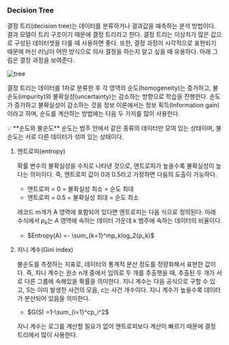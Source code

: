 ### Decision Tree

결정 트리(decision tree)는 데이터를 분류하거나 결과값을 예측하는 분석 방법이다. 결과 모델이 트리 구조이기 때문에 결정 트리라고 한다. 결정 트리는 이상치가 많은 값으로 구성된 데이터셋을 다룰 때 사용하면 좋다. 또한, 결정 과정이 시각적으로 표현되기 때문에 머신 러닝이 어떤 방식으로 의사 결정을 하는지 알고 싶을 때 유용하다. 아래 그림은 결정 과정을 보여준다.

![tree](https://user-images.githubusercontent.com/79203421/201366880-b3aae42c-e8ba-4698-b290-30cea3a2b994.png)

결정 트리는 데이터를 1차로 분류한 후 각 영역의 순도(homogeneity)는 증가하고, 불순도(impurity)와 불확실성(uncertainty)는 감소하는 방향으로 학습을 진행한다. 순도가 증가하고 불확실성이 감소하는 것을 정보 이론에서는 정보 획득(Information gain)이라고 하며, 순도를 계산하는 방법에는 다음 두 가지를 많이 사용한다.

<aside>
💡 **순도와 불순도**
순도는 범주 안에서 같은 종류의 데이터만 모여 있는 상태이며, 불순도는 서로 다른 데이터가 섞여 있는 상태이다.

</aside>

1. 엔트로피(entropy)
    
    확률 변수의 불확실성을 수치로 나타낸 것으로, 엔트로피가 높을수록 불확실성이 높다는 의미이다. 즉, 엔트로피 값이 0과 0.5라고 가정하면 다음의 도출이 가능하다.
    
    - 엔트로피 = 0 = 불확실성 최소 = 순도 최대
    - 엔트로피 = 0.5 = 불확실성 최대 = 순도 최소
    
    레코드 m개가 A 영역에 포함되어 있다면 엔트로피는 다음 식으로 정의된다. 아래 수식에서 $p_k$는 $A$ 영역에 속하는 데이터 가운데 k 범주에 속하는 데이터의 비율이다.
    
    - $Entropy(A) =- \sum_{k=1}^mp_klog_2(p_k)$
    
       
    
2. 지니 계수(Gini index)
    
    불순도를 측정하는 지표로, 데이터의 통계적 분산 정도를 정량화해서 표현한 값이다. 즉, 지니 계수는 원소 n개 중에서 임의로 두 개를 추출햇을 때, 추출된 두 개가 서로 다른 그룹에 속해있을 확률을 의미한다. 지니 계수는 다음 공식으로 구할 수 있고, S는 이미 발생한 사건의 모음, c는 사건 개수이다. 지니 계수가 높을수록 데이터가 분산되어 있음을 의미한다. 
    
    - $G(S) =1-\sum_{i=1}^cp_i^2$
    
    지니 계수는 로그를 계산할 필요가 없어 엔트로피보다 계산이 빠르기 때문에 결정 트리에서 많이 사용한다.
